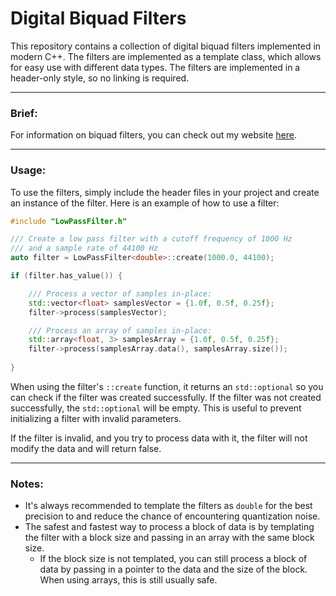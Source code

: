 # Digital Biquad Filters

This repository contains a collection of digital biquad filters implemented in modern C++. The filters are implemented as a template class, which allows for easy use with different data types. The filters are implemented in a header-only style, so no linking is required.

---

### Brief:

For information on biquad filters, you can check out my website [here](https://atparisi.com/html/digitalBiquadFilter.html).

---

### Usage:

To use the filters, simply include the header files in your project and create an instance of the filter. Here is an example of how to use a filter:

```cpp
#include "LowPassFilter.h"

/// Create a low pass filter with a cutoff frequency of 1000 Hz
/// and a sample rate of 44100 Hz
auto filter = LowPassFilter<double>::create(1000.0, 44100);

if (filter.has_value()) {

    /// Process a vector of samples in-place:
    std::vector<float> samplesVector = {1.0f, 0.5f, 0.25f};
    filter->process(samplesVector);

    /// Process an array of samples in-place:
    std::array<float, 3> samplesArray = {1.0f, 0.5f, 0.25f};
    filter->process(samplesArray.data(), samplesArray.size());
    
}
```

When using the filter's `::create` function, it returns an `std::optional` so you can check if the filter was created successfully. If the filter was not created successfully, the `std::optional` will be empty. This is useful to prevent initializing a filter with invalid parameters.

If the filter is invalid, and you try to process data with it, the filter will not modify the data and will return false.

---

### Notes:

- It's always recommended to template the filters as `double` for the best precision to and reduce the chance of encountering quantization noise.
- The safest and fastest way to process a block of data is by templating the filter with a block size and passing in an array with the same block size.
    - If the block size is not templated, you can still process a block of data by passing in a pointer to the data and the size of the block. When using arrays, this is still usually safe. 